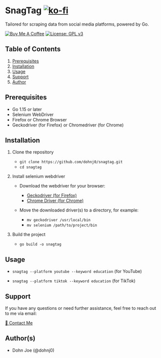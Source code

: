 # SnagTag [![ko-fi](https://ko-fi.com/img/githubbutton_sm.svg)](https://ko-fi.com/dohnj0)

Tailored for scraping data from social media platforms, powered by Go.

[![Buy Me A Coffee](https://img.shields.io/badge/Buy%20Me%20A%20Coffee-Donate-yellow.svg)](https://www.buymeacoffee.com/dohnj0) [![License: GPL v3](https://img.shields.io/badge/License-GPLv3-blue.svg)](https://www.gnu.org/licenses/gpl-3.0.en.html)

## Table of Contents
1. [Prerequisites](#Prerequisites)
2. [Installation](#Installation)
3. [Usage](#Usage)
4. [Support](#Support)
5. [Author](#Author)

## Prerequisites
- Go 1.15 or later
- Selenium WebDriver
- Firefox or Chrome Browser
- Geckodriver (for Firefox) or Chromedriver (for Chrome)
   
## Installation
1. Clone the repository
   - `git clone https://github.com/dohnj0/snagtag.git`
   - `cd snagtag`
     
2. Install selenium webdriver
   - Download the webdriver for your browser:
     - [Geckodriver (for Firefox)](https://github.com/mozilla/geckodriver/releases)
     - [Chrome Driver (for Chrome)](https://sites.google.com/a/chromium.org/chromedriver/)
    
   - Move the downloaded driver(s) to a directory, for example:
     - `mv geckodriver /usr/local/bin`
     - `mv selenium /path/to/project/bin`
    
 3. Build the project
    - `go build -o snagtag`

## Usage
- `snagtag --platform youtube --keyword education` (for YouTube)

- `snagtag --platform tiktok --keyword education` (for TikTok)

## Support
If you have any questions or need further assistance, feel free to reach out to me via email:

[💌 Contact Me](mailto:dohnj0@proton.me)

## Author(s)
- Dohn Joe (@dohnj0)
